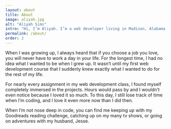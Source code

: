 ```yaml
---
layout: about
title: About
image: aliyah.jpg
alt: "Aliyah Sims"
intro: "Hi, I’m Aliyah. I’m a web developer living in Madison, Alabama, and I’m currently working for SAIC at the Army Game Studio."
permalink: /about/
order: 2
---
```


When I was growing up, I always heard that if you choose a job you love, you will never have to work a day in your life. For the longest time, I had no idea what I wanted to be when I grew up. It wasn’t until my first web development course that I suddenly knew exactly what I wanted to do for the rest of my life.

For nearly every assignment in my web development class, I found myself completely immersed in the projects. Hours would pass by and I wouldn’t even notice because I loved it so much. To this day, I still lose track of time when I’m coding, and I love it even more now than I did then. 

When I’m not nose deep in code, you can find me keeping up with my Goodreads reading challenge, catching up on my many tv shows, or going on adventures with my husband, Jesse.